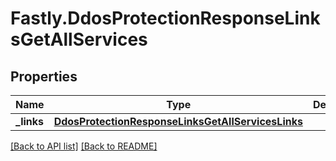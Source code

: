 # Fastly.DdosProtectionResponseLinksGetAllServices

## Properties

Name | Type | Description | Notes
------------ | ------------- | ------------- | -------------
**_links** | [**DdosProtectionResponseLinksGetAllServicesLinks**](DdosProtectionResponseLinksGetAllServicesLinks.md) |  | [optional] 


[[Back to API list]](../../README.md#endpoints) [[Back to README]](../../README.md)
